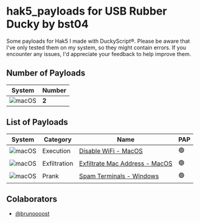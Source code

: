 # hak5_payloads for USB Rubber Ducky by bst04

Some payloads for Hak5 I made with DuckyScript®. Please be aware that I've only tested them on my system, so they might contain errors. If you encounter any issues, I'd appreciate your feedback to help improve them.

## Number of Payloads
|System|Number|
|--|--|
![macOS](https://img.shields.io/badge/mac%20os-000000?style=for-the-badge&logo=macos&logoColor=F0F0F0)|**2**|

## List of Payloads
|System|Category|Name|PAP|
|--|--|--|--|
![macOS](https://img.shields.io/badge/mac%20os-000000?style=for-the-badge&logo=macos&logoColor=F0F0F0)|Execution|[Disable WiFi - MacOS](https://github.com/brunoooost/hak5_payloads/tree/main/execution/Disable%20WiFi%20-%20MacOS)|🟢|
![macOS](https://img.shields.io/badge/mac%20os-000000?style=for-the-badge&logo=macos&logoColor=F0F0F0)|Exfiltration|[Exfiltrate Mac Address - MacOS](https://github.com/brunoooost/hak5_payloads/tree/main/execution/Exfiltrate-Mac-Address-MacOS)|🟢|
![macOS](https://img.shields.io/badge/mac%20os-000000?style=for-the-badge&logo=macos&logoColor=F0F0F0)|Prank|[Spam Terminals - Windows](https://github.com/brunoooost/hak5_payloads/tree/main/prank/Windows-SpamTerminals)|🟢|

## Colaborators
- [@brunoooost](https://github.com/brunoooost/)
